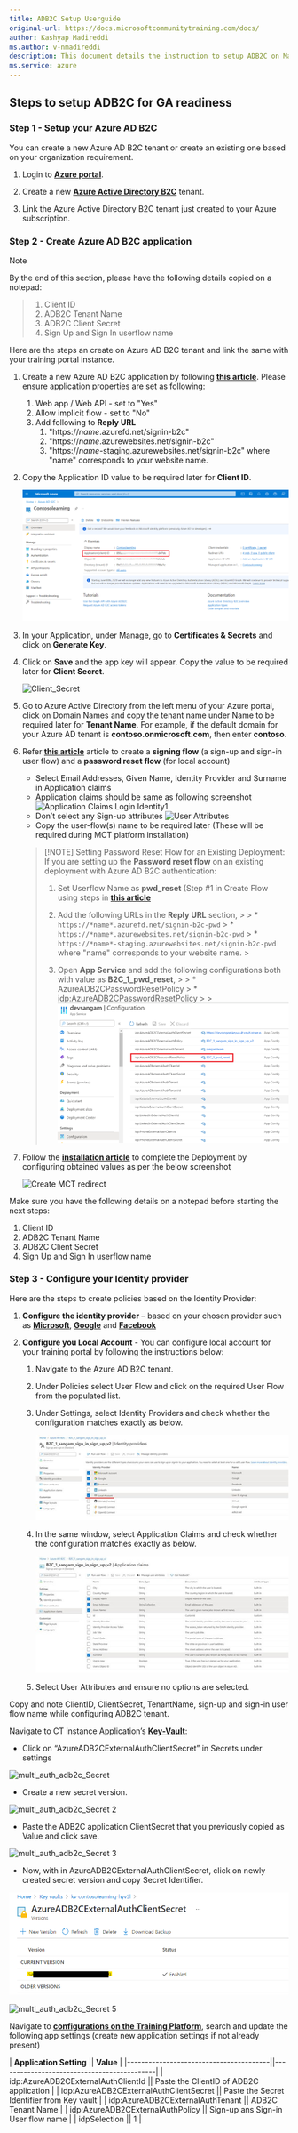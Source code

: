 ```yaml
---
title: ADB2C Setup Userguide
original-url: https://docs.microsoftcommunitytraining.com/docs/
author: Kashyap Madireddi
ms.author: v-nmadireddi
description: This document details the instruction to setup ADB2C on Market Place version of Community Training. Primarily to aid in Phone Identity Migration
ms.service: azure
---
```

## Steps to setup ADB2C for GA readiness

### Step 1 - Setup your Azure AD B2C

You can create a new Azure AD B2C tenant or create an existing one based on your organization requirement.

1. Login to [**Azure portal**](https://portal.azure.com/).

2. Create a new [**Azure Active Directory B2C**](/azure/active-directory-b2c/tutorial-create-tenant)  tenant.

3. Link the Azure Active Directory B2C tenant just created to your Azure subscription.  

### Step 2 - Create Azure AD B2C application

 

> [!Note]  
By the end of this section, please have the following details copied on a notepad:
>1. Client ID
>2. ADB2C Tenant Name
>3. ADB2C Client Secret
>4. Sign Up and Sign In userflow name

Here are the steps an create on Azure AD B2C tenant and link the same with your training portal instance.

1. Create a new Azure AD B2C application by following [**this article**](/azure/active-directory-b2c/tutorial-register-applications). Please ensure application properties are set as following:
    1. Web app / Web API - set to "Yes"
    2. Allow implicit flow - set to "No"
    3. Add following to **Reply URL**
        1. "https://*name*.azurefd.net/signin-b2c"
        2. "https://*name*.azurewebsites.net/signin-b2c"
        3. "https://*name*-staging.azurewebsites.net/signin-b2c"
    where "name" corresponds to your website name.
2. Copy the Application ID value to be required later for **Client ID**.

    ![CLeitnID](../cliendIDB2C.png)


3. In your Application, under Manage, go to **Certificates & Secrets** and click on **Generate Key**.
4. Click on **Save** and the app key will appear. Copy the value to be required later for **Client Secret**.  

    ![Client_Secret](../cliendsecretB2C.png)

5. Go to Azure Active Directory from the left menu of your Azure portal, click on Domain Names and copy the tenant name under Name to be required later for **Tenant Name**. For example, if the default domain for your Azure AD tenant is **contoso.onmicrosoft.com**, then enter **contoso**.
6. Refer [**this article**](/azure/active-directory-b2c/tutorial-create-user-flows) article to create a **signing flow** (a sign-up and sign-in user flow) and a **password reset flow** (for local account)
    * Select Email Addresses, Given Name, Identity Provider and Surname in Application claims
    * Application claims should be same as following screenshot
    ![Application Claims Login Identity1](../../media/LoginIdentity8.png)
    * Don’t select any Sign-up attributes
    ![User Attributes](../../media/LoginIdentity9.png)
    * Copy the user-flow(s) name to be required later (These will be required during MCT platform installation)
    >
    > [!NOTE]
    > Setting Password Reset Flow for an Existing Deployment:
    > If you are setting up the **Password reset flow** on an existing deployment with Azure AD B2C authentication:
    >
    > 1. Set Userflow Name as **pwd_reset** (Step #1 in Create Flow using steps in [**this article**](/azure/active-directory-b2c/tutorial-create-user-flows)
    >
    > 2. Add the following URLs in the **Reply URL** section,
        >
        > * `https://*name*.azurefd.net/signin-b2c-pwd`
        > * `https://*name*.azurewebsites.net/signin-b2c-pwd`
        > * `https://*name*-staging.azurewebsites.net/signin-b2c-pwd` where "name" corresponds to your website name.
        >
    > 3. Open **App Service** and add the following configurations both with value as **B2C_1_pwd_reset**,
        >
        > * AzureADB2CPasswordResetPolicy
        > * idp:AzureADB2CPasswordResetPolicy
        >
        >![App Service](../../media/image%28355%29.png)

7. Follow the [**installation article**](../../infrastructure-management/install-your-platform-instance/installation-guide-detailed-steps.md) to complete the Deployment by configuring obtained values as per the below screenshot

    ![Create MCT redirect](../../media/LoginIdentity11.png)

Make sure you have the following details on a notepad before starting the next steps:

1. Client ID
2. ADB2C Tenant Name
3. ADB2C Client Secret
4. Sign Up and Sign In userflow name

### Step 3 - Configure your Identity provider

Here are the steps to create policies based on the Identity Provider:

1. **Configure the identity provider** – based on your chosen provider such as [**Microsoft**](/azure/active-directory-b2c/active-directory-b2c-setup-msa-app), [**Google**](/azure/active-directory-b2c/active-directory-b2c-setup-goog-app) and [**Facebook**](/azure/active-directory-b2c/active-directory-b2c-setup-fb-app)

2. **Configure you Local Account** - You can configure local account for your training portal by following the instructions below:

    1. Navigate to the Azure AD B2C tenant.
    2. Under Policies select User Flow and click on the required User Flow from the populated list.
    3. Under Settings, select Identity Providers and check whether the configuration matches exactly as below.

        ![Configure your local account](../../media/image%28360%29.png)

    4. In the same window, select Application Claims and check whether the configuration matches exactly as below.

        ![Application Claims Local Account1](../../media/4.jpg)

    5. Select User Attributes and ensure no options are selected.
   
Copy and note ClientID, ClientSecret, TenantName, sign-up and sign-in user flow name while configuring ADB2C tenant.

Navigate to CT instance Application’s [**Key-Vault**](../../analytics/custom-reports/database-schema.md#accessing-key-vault):

* Click on “AzureADB2CExternalAuthClientSecret” in Secrets under settings

![multi_auth_adb2c_Secret](../Multiauth_adb2csecret.png)

* Create a new secret version.  

![multi_auth_adb2c_Secret 2](../Multiauth_adb2csecret2.png)

* Paste the ADB2C application ClientSecret that you previously copied as Value and click save.

![multi_auth_adb2c_Secret 3](../Multiauth_adb2csecret3.png)

* Now, with in AzureADB2CExternalAuthClientSecret, click on newly created secret version and copy Secret Identifier.  

![multi_auth_adb2c_Secret 4](../Multiauth_adb2csecret4.png)
        
![multi_auth_adb2c_Secret 5](../Multiauth_adb2csecret5.png)

Navigate to [**configurations on the Training Platform**](../../settings/configurations-on-the-training-platform.md#steps-to-set-the-configurations-on-the-platform), search and update the following app settings (create new application settings if not already present)

| **Application Setting**                || **Value**                                  |
|----------------------------------------||--------------------------------------------|
| idp:AzureADB2CExternalAuthClientId     || Paste the ClientID of ADB2C application    |
| idp:AzureADB2CExternalAuthClientSecret || Paste the Secret Identifier from Key vault |
| idp:AzureADB2CExternalAuthTenant       || ADB2C Tenant Name                          |
| idp:AzureADB2CExternalAuthPolicy       || Sign-up ans Sign-in User flow name         |
| idpSelection                           || 1                                          |

